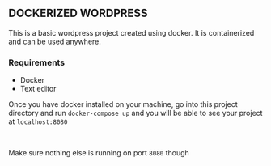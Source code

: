 ## DOCKERIZED WORDPRESS

This is a basic wordpress project created using docker.
It is containerized and can be used anywhere.

### Requirements

- Docker
- Text editor

Once you have docker installed on your machine,
go into this project directory and run `docker-compose up`
and you will be able to see your project at `localhost:8080`

<br />

Make sure nothing else is running on port `8080` though
